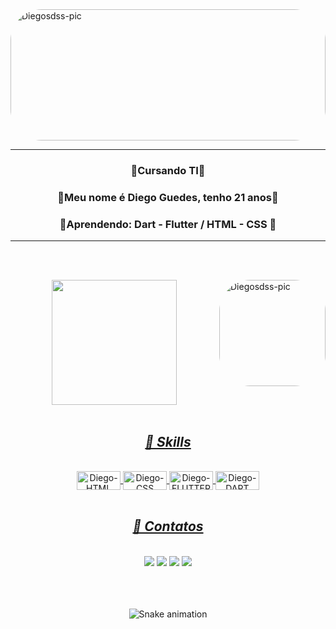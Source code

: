   <div class="container-fluid">
  <img align="center" alt="Diegosdss-pic" height="210" width="100%"  style="border-radius:50px;" src="https://media.giphy.com/media/yT7us48nOugGaki9xR/giphy.gif">
 </div> 
    
<body>
<hr size="50">
 <p><h3 align="center"> 🔸Cursando TI🔸 </h3></p>
 <p><h3 align="center"> 🔹Meu nome é Diego Guedes, tenho 21 anos🔹</h3> </p>
 <p><h3 align="center"> 🔹Aprendendo:
                     Dart - Flutter /
                     HTML - CSS  🔹 </h3></p>  
 <hr size="50">
 
  <br><br>
 <!-- IMAGEM direita -->
  <div class="container-fluid">
  <img align="right" alt="Diegosdss-pic" height="170" style="border-radius:50px;" src="https://media.giphy.com/media/eSwGh3YK54JKU/giphy.gif">
  
  <!-- TELINHA DOS GRÁFICOS-->
 <div align="center">
  <a href="https://github.com/Diegosdss">
  <img height="200em" src="https://github-readme-stats.vercel.app/api?username=Diegosdss&show_icons=true&theme=Dark&include_all_commits=true&count_private=true"/>
   </div
    <br></br>
   
  <div> 
     <i><h2 align="center">🚀 Skills</h2></i>
  <div align="center" style="display: inline_block"><br>
  <img align="center" alt="Diego-HTML" height="30" width="70" src="https://img.shields.io/badge/HTML5-E34F26?style=for-the-badge&logo=html5&logoColor=white">
  <img align="center" alt="Diego-CSS" height="30" width="70" src="https://img.shields.io/badge/CSS3-1572B6?style=for-the-badge&logo=css3&logoColor=white">
  <img align="center" alt="Diego-FLUTTER" height="30" width="70" src="https://img.shields.io/badge/Flutter-02569B?style=for-the-badge&logo=flutter&logoColor=white">
  <img align="center" alt="Diego-DART" height="30" width="70" src="https://img.shields.io/badge/Dart-0175C2?style=for-the-badge&logo=dart&logoColor=white"   
       
  </div>
  <br></br>
  
  <i><h2 align="center">🌊 Contatos</h2></i>
  <div style="display: inline_block"><br>
  
  <!-- SIMBOLOS DOS CONTATOS -->
  <div align="center">
  <a href="https://www.youtube.com/channel/UCFU5V3Bebcfc890pulWmHTQ" target="_blank"><img src="https://img.shields.io/badge/YouTube-FF0000?style=for-the-badge&logo=youtube&logoColor=white" target="_blank"></a>
  <a href="https://www.instagram.com/diego.guedes1" target="_blank"><img src="https://img.shields.io/badge/-Instagram-%23E4405F?style=for-the-badge&logo=instagram&logoColor=white" target="_blank"></a>
 	<a href="https://www.twitch.tv/iGhTsz" target="_blank"><img src="https://img.shields.io/badge/Twitch-9146FF?style=for-the-badge&logo=twitch&logoColor=white" target="_blank"></a>
 <a href="https://discord.gg/HZ4khmpp" target="_blank"><img src="https://img.shields.io/badge/Discord-7289DA?style=for-the-badge&logo=discord&logoColor=white" target="_blank"></a>
  </div>
  
 <br>
      
  </div> 
  </body>
    <br><br>
  
  ![Snake animation](https://github.com/Diegosdss/Diegosdss/blob/output/github-contribution-grid-snake.svg)
  </div>   
